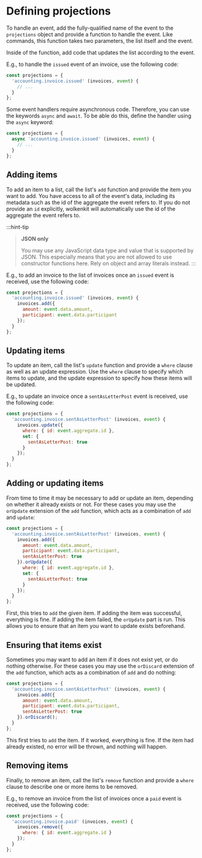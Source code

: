 # Defining projections

To handle an event, add the fully-qualified name of the event to the `projections` object and provide a function to handle the event. Like commands, this function takes two parameters, the list itself and the event.

Inside of the function, add code that updates the list according to the event.

E.g., to handle the `issued` event of an invoice, use the following code:

```javascript
const projections = {
  'accounting.invoice.issued' (invoices, event) {
    // ...
  }
};
```

Some event handlers require asynchronous code. Therefore, you can use the keywords `async` and `await`. To be able do this, define the handler using the `async` keyword:

```javascript
const projections = {
  async 'accounting.invoice.issued' (invoices, event) {
    // ...
  }
};
```

## Adding items

To add an item to a list, call the list's `add` function and provide the item you want to add. You have access to all of the event's data, including its metadata such as the id of the aggregate the event refers to. If you do not provide an `id` explicitly, wolkenkit will automatically use the id of the aggregate the event refers to.

:::hint-tip
> **JSON only**
>
> You may use any JavaScript data type and value that is supported by JSON. This especially means that you are not allowed to use constructor functions here. Rely on object and array literals instead.
:::

E.g., to add an invoice to the list of invoices once an `issued` event is received, use the following code:

```javascript
const projections = {
  'accounting.invoice.issued' (invoices, event) {
    invoices.add({
      amount: event.data.amount,
      participant: event.data.participant
    });
  }
};
```

## Updating items

To update an item, call the list's `update` function and provide a `where` clause as well as an update expression. Use the `where` clause to specify which items to update, and the update expression to specify how these items will be updated.

E.g., to update an invoice once a `sentAsLetterPost` event is received, use the following code:

```javascript
const projections = {
  'accounting.invoice.sentAsLetterPost' (invoices, event) {
    invoices.update({
      where: { id: event.aggregate.id },
      set: {
        sentAsLetterPost: true
      }
    });
  }
};
```

## Adding or updating items

From time to time it may be necessary to add or update an item, depending on whether it already exists or not. For these cases you may use the `orUpdate` extension of the `add` function, which acts as a combination of `add` and `update`:

```javascript
const projections = {
  'accounting.invoice.sentAsLetterPost' (invoices, event) {
    invoices.add({
      amount: event.data.amount,
      participant: event.data.participant,
      sentAsLetterPost: true
    }).orUpdate({
      where: { id: event.aggregate.id },
      set: {
        sentAsLetterPost: true
      }
    });
  }
};
```

First, this tries to `add` the given item. If adding the item was successful, everything is fine. If adding the item failed, the `orUpdate` part is run. This allows you to ensure that an item you want to update exists beforehand.

## Ensuring that items exist

Sometimes you may want to add an item if it does not exist yet, or do nothing otherwise. For these cases you may use the `orDiscard` extension of the `add` function, which acts as a combination of `add` and do nothing:

```javascript
const projections = {
  'accounting.invoice.sentAsLetterPost' (invoices, event) {
    invoices.add({
      amount: event.data.amount,
      participant: event.data.participant,
      sentAsLetterPost: true
    }).orDiscard();
  }
};
```

This first tries to `add` the item. If it worked, everything is fine. If the item had already existed, no error will be thrown, and nothing will happen.

## Removing items

Finally, to remove an item, call the list's `remove` function and provide a `where` clause to describe one or more items to be removed.

E.g., to remove an invoice from the list of invoices once a `paid` event is received, use the following code:

```javascript
const projections = {
  'accounting.invoice.paid' (invoices, event) {
    invoices.remove({
      where: { id: event.aggregate.id }
    });
  }
};
```
